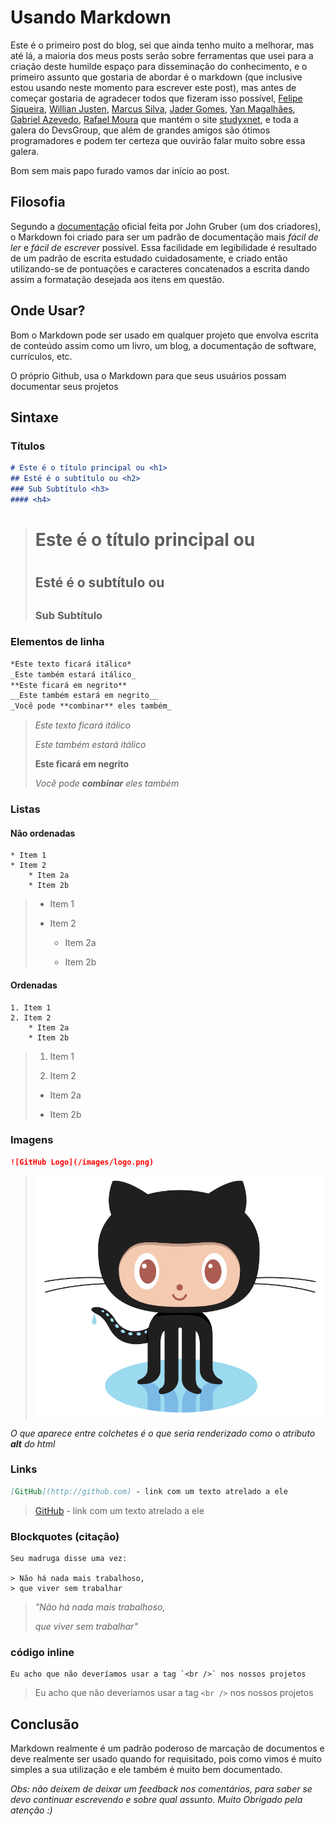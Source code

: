 # Usando Markdown

Este é o primeiro post do blog, sei que ainda tenho muito a melhorar, mas até lá, a maioria dos meus posts serão sobre ferramentas que usei para a criação deste humilde espaço para disseminação do conhecimento, e o primeiro assunto que gostaria de abordar é o markdown (que inclusive estou usando neste momento para escrever este post), mas antes de começar gostaria de agradecer todos que fizeram isso possível, [Felipe Siqueira](https://github.com/flipggs), [Willian Justen](https://github.com/willianjusten), [Marcus Silva](https://github.com/mvfsilva), [Jader Gomes](https://github.com/jjaderg), [Yan Magalhães](https://github.com/YanMagale), [Gabriel Azevedo](https://github.com/gabrielazevedo),  [Rafael Moura](http://github.com/rafaelrmou) que mantém o site [studyxnet](http://www.studyxnet.com/), e toda a galera do DevsGroup, que além de grandes amigos são ótimos programadores e podem ter certeza que ouvirão falar muito sobre essa galera.

Bom sem mais papo furado vamos dar início ao post.

## Filosofia

Segundo a [documentação](http://daringfireball.net/projects/markdown/) oficial feita por John Gruber (um dos criadores), o Markdown foi criado para ser um padrão de documentação mais *fácil de ler* e *fácil de escrever* possível. Essa facilidade em legibilidade é resultado de um padrão de escrita estudado cuidadosamente, e criado então utilizando-se de pontuações e caracteres concatenados a escrita dando assim a formatação desejada aos itens em questão.

## Onde Usar?

Bom o Markdown pode ser usado em qualquer projeto que envolva escrita de conteúdo assim como um livro, um blog, a documentação de software, currículos, etc. 

O próprio Github, usa o Markdown para que seus usuários possam documentar seus projetos

## Sintaxe

### Títulos

```md
# Este é o título principal ou <h1>
## Esté é o subtítulo ou <h2>
### Sub Subtítulo <h3>
#### <h4> 
```

> # Este é o título principal ou <h1>
> 
> ## Esté é o subtítulo ou <h2>
>
> ### Sub Subtítulo <h3>
>
> #### <h4> 


### Elementos de linha

```md
*Este texto ficará itálico*
_Este também estará itálico_
**Este ficará em negrito**
__Este também estará em negrito__
_Você pode **combinar** eles também_
```

> *Este texto ficará itálico*
> 
> _Este também estará itálico_
> 
> **Este ficará em negrito**
> 
> _Você pode **combinar** eles também_


### Listas

#### Não ordenadas

```
* Item 1
* Item 2
	* Item 2a
	* Item 2b
```

> * Item 1
>
> * Item 2
>
> 	* Item 2a
>
>	* Item 2b


#### Ordenadas

```
1. Item 1
2. Item 2
	* Item 2a
	* Item 2b
```

> 1. Item 1
> 
> 2. Item 2
>
> 	* Item 2a
>
>	* Item 2b


### Imagens

```md
![GitHub Logo](/images/logo.png)
```

> ![GitHub Logo](/posts/usando-markdown/Octocat.png)

_O que aparece entre colchetes é o que seria renderizado como o atributo **alt** do html_

### Links

```md
[GitHub](http://github.com) - link com um texto atrelado a ele 
```
 
> [GitHub](http://github.com) - link com um texto atrelado a ele 

### Blockquotes (citação)

```
Seu madruga disse uma vez:

> Não há nada mais trabalhoso,
> que viver sem trabalhar

```

> *"Não há nada mais trabalhoso,*
> 
> *que viver sem trabalhar"*

### código inline

```
Eu acho que não deveríamos usar a tag `<br />` nos nossos projetos
```

> Eu acho que não deveríamos usar a tag `<br />` nos nossos projetos

## Conclusão

Markdown realmente é um padrão poderoso de marcação de documentos e deve realmente ser usado quando for requisitado, pois como vimos é muito simples a sua utilização e ele também é muito bem documentado.

*Obs: não deixem de deixar um feedback nos comentários, para saber se devo continuar escrevendo e sobre qual assunto. Muito Obrigado pela atenção :)*



